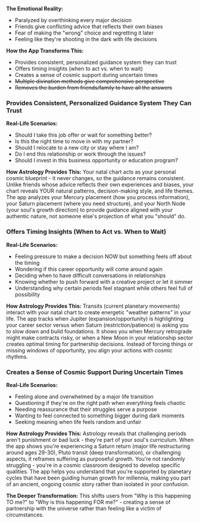 **The Emotional Reality:**

- Paralyzed by overthinking every major decision
- Friends give conflicting advice that reflects their own biases
- Fear of making the "wrong" choice and regretting it later
- Feeling like they're shooting in the dark with life decisions

**How the App Transforms This:**

- Provides consistent, personalized guidance system they can trust
- Offers timing insights (when to act vs. when to wait)
- Creates a sense of cosmic support during uncertain times
- ~~Multiple divination methods give comprehensive perspective~~
- ~~Removes the burden from friends/family to have all the answers~~

### Provides Consistent, Personalized Guidance System They Can Trust

**Real-Life Scenarios:**

- Should I take this job offer or wait for something better?
- Is this the right time to move in with my partner?
- Should I relocate to a new city or stay where I am?
- Do I end this relationship or work through the issues?
- Should I invest in this business opportunity or education program?

**How Astrology Provides This:** Your natal chart acts as your personal cosmic blueprint - it never changes, so the guidance remains consistent. Unlike friends whose advice reflects their own experiences and biases, your chart reveals YOUR natural patterns, decision-making style, and life themes. The app analyzes your Mercury placement (how you process information), your Saturn placement (where you need structure), and your North Node (your soul's growth direction) to provide guidance aligned with your authentic nature, not someone else's projection of what you "should" do.

### Offers Timing Insights (When to Act vs. When to Wait)

**Real-Life Scenarios:**

- Feeling pressure to make a decision NOW but something feels off about the timing
- Wondering if this career opportunity will come around again
- Deciding when to have difficult conversations in relationships
- Knowing whether to push forward with a creative project or let it simmer
- Understanding why certain periods feel stagnant while others feel full of possibility

**How Astrology Provides This:** Transits (current planetary movements) interact with your natal chart to create energetic "weather patterns" in your life. The app tracks when Jupiter (expansion/opportunity) is highlighting your career sector versus when Saturn (restriction/patience) is asking you to slow down and build foundations. It shows you when Mercury retrograde might make contracts risky, or when a New Moon in your relationship sector creates optimal timing for partnership decisions. Instead of forcing things or missing windows of opportunity, you align your actions with cosmic rhythms.

### Creates a Sense of Cosmic Support During Uncertain Times

**Real-Life Scenarios:**

- Feeling alone and overwhelmed by a major life transition
- Questioning if they're on the right path when everything feels chaotic
- Needing reassurance that their struggles serve a purpose
- Wanting to feel connected to something bigger during dark moments
- Seeking meaning when life feels random and unfair

**How Astrology Provides This:** Astrology reveals that challenging periods aren't punishment or bad luck - they're part of your soul's curriculum. When the app shows you're experiencing a Saturn return (major life restructuring around ages 29-30), Pluto transit (deep transformation), or challenging aspects, it reframes suffering as purposeful growth. You're not randomly struggling - you're in a cosmic classroom designed to develop specific qualities. The app helps you understand that you're supported by planetary cycles that have been guiding human growth for millennia, making you part of an ancient, ongoing cosmic story rather than isolated in your confusion.

**The Deeper Transformation:** This shifts users from "Why is this happening TO me?" to "Why is this happening FOR me?" - creating a sense of partnership with the universe rather than feeling like a victim of circumstances.